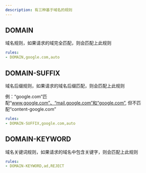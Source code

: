 ```yaml
---
description: 有三种基于域名的规则
---
```

## DOMAIN

域名规则，如果请求的域完全匹配，则会匹配上此规则

```yaml
rules:
- DOMAIN,google.com,auto
```

## **DOMAIN-SUFFIX**

域名后缀规则，如果请求的域名后缀匹配，则会匹配上此规则

例：“google.com”匹配“www.google.com”、“mail.google.com”和“google.com”, 但不匹配“content-google.com”

```yaml
rules:
- DOMAIN-SUFFIX,google.com,auto
```

## **DOMAIN-KEYWORD**

域名关键词规则，如果请求的域名中包含关键字，则会匹配上此规则

```yaml
rules:
- DOMAIN-KEYWORD,ad,REJECT
```

